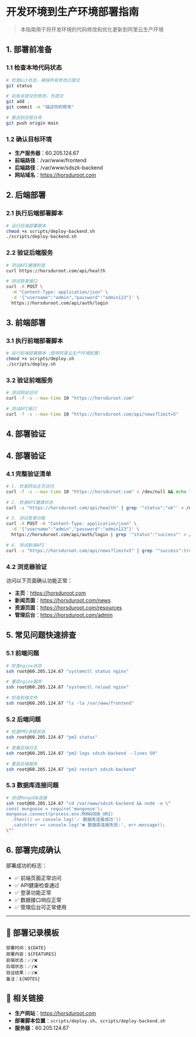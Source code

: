 # 开发环境到生产环境部署指南

> 本指南用于将开发环境的代码修改和优化更新到阿里云生产环境

## 1. 部署前准备

### 1.1 检查本地代码状态

```bash
# 检查Git状态，确保所有修改已提交
git status

# 如有未提交的修改，先提交
git add .
git commit -m "描述你的修改"

# 推送到远程仓库
git push origin main
```

### 1.2 确认目标环境

- **生产服务器**：60.205.124.67
- **前端路径**：/var/www/frontend
- **后端路径**：/var/www/sdszk-backend
- **网站域名**：https://horsduroot.com

## 2. 后端部署

### 2.1 执行后端部署脚本

```bash
# 运行后端部署脚本
chmod +x scripts/deploy-backend.sh
./scripts/deploy-backend.sh
```

### 2.2 验证后端服务

```bash
# 测试API健康检查
curl https://horsduroot.com/api/health

# 测试登录接口
curl -X POST \
  -H "Content-Type: application/json" \
  -d '{"username":"admin","password":"admin123"}' \
  https://horsduroot.com/api/auth/login
```

## 3. 前端部署

### 3.1 执行前端部署脚本

```bash
# 运行前端部署脚本（使用阿里云生产环境配置）
chmod +x scripts/deploy.sh
./scripts/deploy.sh
```

### 3.2 验证前端服务

```bash
# 测试网站访问
curl -f -s --max-time 10 "https://horsduroot.com"

# 测试API接口
curl -f -s --max-time 10 "https://horsduroot.com/api/news?limit=5"
```

## 4. 部署验证

## 4. 部署验证

### 4.1 完整验证清单

```bash
# 1. 检查网站主页访问
curl -f -s --max-time 10 "https://horsduroot.com" > /dev/null && echo "✅ 网站访问正常" || echo "❌ 网站访问失败"

# 2. 检查API健康状态
curl -s "https://horsduroot.com/api/health" | grep '"status":"ok"' > /dev/null && echo "✅ API健康检查通过" || echo "❌ API健康检查失败"

# 3. 测试登录功能
curl -X POST -H "Content-Type: application/json" \
  -d '{"username":"admin","password":"admin123"}' \
  https://horsduroot.com/api/auth/login | grep '"status":"success"' > /dev/null && echo "✅ 登录功能正常" || echo "❌ 登录功能异常"

# 4. 测试新闻API
curl -s "https://horsduroot.com/api/news?limit=5" | grep '"success":true' > /dev/null && echo "✅ 新闻API正常" || echo "❌ 新闻API异常"
```

### 4.2 浏览器验证

访问以下页面确认功能正常：

- **主页**：https://horsduroot.com
- **新闻页面**：https://horsduroot.com/news
- **资源页面**：https://horsduroot.com/resources
- **管理后台**：https://horsduroot.com/admin

## 5. 常见问题快速排查

### 5.1 前端问题

```bash
# 检查nginx状态
ssh root@60.205.124.67 "systemctl status nginx"

# 重启nginx服务
ssh root@60.205.124.67 "systemctl reload nginx"

# 检查前端文件
ssh root@60.205.124.67 "ls -la /var/www/frontend"
```

### 5.2 后端问题

```bash
# 检查PM2进程状态
ssh root@60.205.124.67 "pm2 status"

# 查看后端日志
ssh root@60.205.124.67 "pm2 logs sdszk-backend --lines 50"

# 重启后端服务
ssh root@60.205.124.67 "pm2 restart sdszk-backend"
```

### 5.3 数据库连接问题

```bash
# 测试MongoDB连接
ssh root@60.205.124.67 "cd /var/www/sdszk-backend && node -e \"
const mongoose = require('mongoose');
mongoose.connect(process.env.MONGODB_URI)
  .then(() => console.log('✅ 数据库连接成功'))
  .catch(err => console.log('❌ 数据库连接失败:', err.message));
\""
```

## 6. 部署完成确认

部署成功的标志：

- ✅ 前端页面正常访问
- ✅ API健康检查通过
- ✅ 登录功能正常
- ✅ 数据接口响应正常
- ✅ 管理后台可正常使用

---

## 📝 部署记录模板

```
部署时间：${DATE}
部署内容：${FEATURES}
前端状态：✅/❌
后端状态：✅/❌
验证结果：✅/❌
备注：${NOTES}
```

## 🔗 相关链接

- **生产网站**：https://horsduroot.com
- **部署脚本位置**：`scripts/deploy.sh`、`scripts/deploy-backend.sh`
- **服务器**：60.205.124.67
